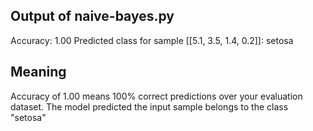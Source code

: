 ## Output of naive-bayes.py
Accuracy: 1.00
Predicted class for sample [[5.1, 3.5, 1.4, 0.2]]: setosa

## Meaning
Accuracy of 1.00 means 100% correct predictions over your evaluation dataset.
The model predicted the input sample belongs to the class "setosa"
